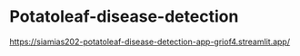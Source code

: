# Potatoleaf-disease-detection

https://siamias202-potatoleaf-disease-detection-app-griof4.streamlit.app/
